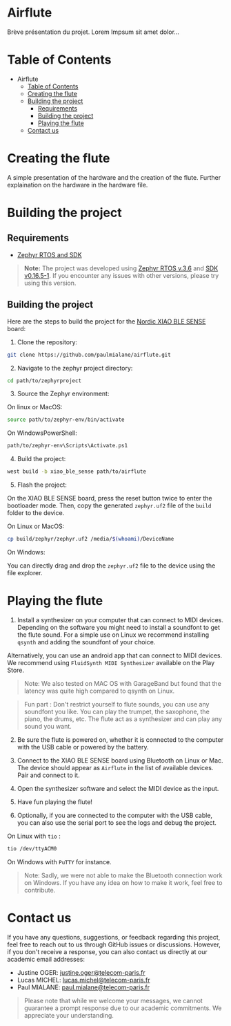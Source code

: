 # Airflute

Brève présentation du projet.
Lorem Impsum sit amet dolor...

# Table of Contents

- Airflute
  - [Table of Contents](#table-of-contents)
  - [Creating the flute](#creating-the-flute)
  - [Building the project](#building-the-project)
    - [Requirements](#requirements)
    - [Building the project](#building-the-project-1)
    - [Playing the flute](#playing-the-flute)
  - [Contact us](#contact-us)


# Creating the flute

A simple presentation of the hardware and the creation of the flute. Further explaination on the hardware in the hardware file.



# Building the project

## Requirements

- [Zephyr RTOS and SDK](https://docs.zephyrproject.org/latest/develop/getting_started/index.html)

> **Note:** The project was developed using [Zephyr RTOS v.3.6](https://github.com/zephyrproject-rtos/zephyr/releases/tag/v3.6.0) and [SDK v0.16.5-1](https://github.com/zephyrproject-rtos/sdk-ng/releases/tag/v0.16.5-1). If you encounter any issues with other versions, please try using this version.



## Building the project

Here are the steps to build the project for the [Nordic XIAO BLE SENSE](https://wiki.seeedstudio.com/XIAO_BLE/) board:

1. Clone the repository:

```bash
git clone https://github.com/paulmialane/airflute.git
```

2. Navigate to the zephyr project directory:

```bash
cd path/to/zephyrproject
```

3. Source the Zephyr environment:

On linux or MacOS:
```bash
source path/to/zephyr-env/bin/activate
```
On WindowsPowerShell:
```bash
path/to/zephyr-env\Scripts\Activate.ps1
```

4. Build the project:

```bash
west build -b xiao_ble_sense path/to/airflute
```

5. Flash the project:

On the XIAO BLE SENSE board, press the reset button twice to enter the bootloader mode. Then, copy the generated `zephyr.uf2` file of the `build` folder to the device.

On Linux or MacOS:
```bash
cp build/zephyr/zephyr.uf2 /media/$(whoami)/DeviceName
```

On Windows:

You can directly drag and drop the `zephyr.uf2` file to the device using the file explorer.



# Playing the flute

1. Install a synthesizer on your computer that can connect to MIDI devices. Depending on the software you might need to install a soundfont to get the flute sound. For a simple use on Linux we recommend installing `qsynth` and adding the soundfont of your choice.

Alternatively, you can use an android app that can connect to MIDI devices. We recommend using `FluidSynth MIDI Synthesizer` available on the Play Store.

> Note: We also tested on MAC OS with GarageBand but found that the latency was quite high compared to qsynth on Linux.

> Fun part : Don't restrict yourself to flute sounds, you can use any soundfont you like. You can play the trumpet, the saxophone, the piano, the drums, etc. The flute act as a synthesizer and can play any sound you want.

2. Be sure the flute is powered on, whether it is connected to the computer with the USB cable or powered by the battery.

3. Connect to the XIAO BLE SENSE board using Bluetooth on Linux or Mac. The device should appear as `Airflute` in the list of available devices. Pair and connect to it. 

4. Open the synthesizer software and select the MIDI device as the input.

5. Have fun playing the flute!

6. Optionally, if you are connected to the computer with the USB cable, you can also use the serial port to see the logs and debug the project.

On Linux with `tio` :
```bash
tio /dev/ttyACM0
```

On Windows with `PuTTY` for instance.



> Note: Sadly, we were not able to make the Bluetooth connection work on Windows. If you have any idea on how to make it work, feel free to contribute.

# Contact us

If you have any questions, suggestions, or feedback regarding this project, feel free to reach out to us through GitHub issues or discussions. However, if you don't receive a response, you can also contact us directly at our academic email addresses:

- Justine OGER: [justine.oger@telecom-paris.fr](mailto:justine.oger@telecom-paris.fr)
- Lucas MICHEL: [lucas.michel@telecom-paris.fr](mailto:lucas.michel@telecom-paris.fr)
- Paul MIALANE: [paul.mialane@telecom-paris.fr](mailto:paul.mialane@telecom-paris.fr)

> Please note that while we welcome your messages, we cannot guarantee a prompt response due to our academic commitments. We appreciate your understanding.

